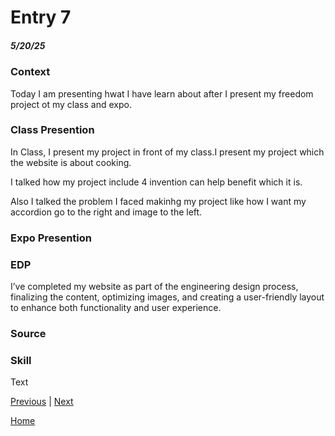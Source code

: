 # Entry 7
##### 5/20/25
### Context
Today I am presenting hwat I have learn about after I present my freedom project ot my class and expo.

### Class Presention
<p>In Class, I present my project in front of my class.I present my project which the website is about cooking.</p>
<p>I talked how my project include 4 invention can help benefit which it is.</p>
<p>Also I talked the problem I faced makinhg my project like how I want my accordion go to the right and image to the left.</p>



### Expo Presention

### EDP
I’ve completed my website as part of the engineering design process, finalizing the content, optimizing images, and creating a user-friendly layout to enhance both functionality and user experience.
### Source


### Skill


Text

[Previous](entry06.md) | [Next](entry08.md)

[Home](../README.md)
